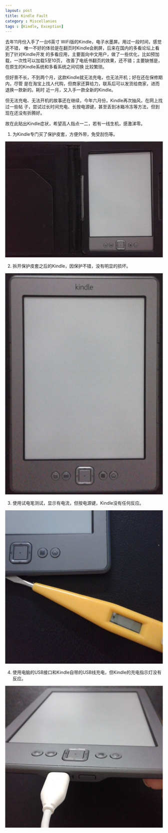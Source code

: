 ```yaml
---
layout: post
title: Kindle Fault
category : Miscellanies
tags : [Kindle, Exception]
---
```


去年11月份入手了一台6英寸 WiFi版的Kindle，电子水墨屏。用过一段时间，感觉还不错， 唯一不好的体验是在翻页时Kindle会刷屏，后来在国内的多看论坛上看到了针对Kindle开发 的多看应用，主要面向中文用户，做了一些优化，比如预加载，一次性可以加载5至10页， 改善了电纸书翻页的效果，还不错；主要缺憾是，在原生的Kindle系统和多看系统之间切换 比较繁琐。

但好景不长，不到两个月，这款Kindle就无法充电，也无法开机；好在还在保修期内，尽管 是在淘宝上找人代购，但商家还算给力，联系后可以发货给商家，进而退换一款新的。耗时 近一月，又入手一款全新的Kindle。

但无法充电、无法开机的故事还在继续，今年六月份，Kindle再次抽风，在网上找过一些帖 子，尝试过长时间充电、长按电源键，甚至丢到冰箱冷冻等方法，但到现在还没有折腾好。

故在此贴出Kindle症状，希望高人指点一二，若有一线生机，感激涕零。

1) 为Kindle专门买了保护皮套，方便外带，免受刮伤等。

![1_kindle_with_protection](/assets/themes/images/2012/1_kindle_with_protection.jpg)

2) 拆开保护皮套之后的Kindle，因保护不错，没有明显的损坏。

![2_kindle](/assets/themes/images/2012/2_kindle.jpg)

3) 使用试电笔测试，显示有电流，但按电源键，Kindle没有任何反应。

![3_kindle_inductor_test](/assets/themes/images/2012/3_kindle_inductor_test.jpg)

4) 使用电脑的USB接口和Kindle自带的USB线充电，但Kindle的充电指示灯没有反应。

![4_kindle_charge](/assets/themes/images/2012/4_kindle_charge.jpg)

